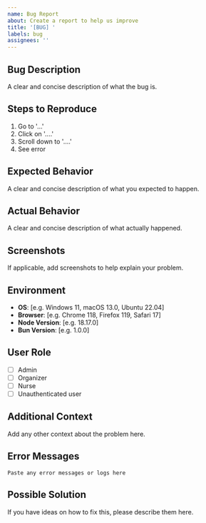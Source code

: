 ```yaml
---
name: Bug Report
about: Create a report to help us improve
title: '[BUG] '
labels: bug
assignees: ''
---
```


## Bug Description
A clear and concise description of what the bug is.

## Steps to Reproduce
1. Go to '...'
2. Click on '....'
3. Scroll down to '....'
4. See error

## Expected Behavior
A clear and concise description of what you expected to happen.

## Actual Behavior
A clear and concise description of what actually happened.

## Screenshots
If applicable, add screenshots to help explain your problem.

## Environment
- **OS**: [e.g. Windows 11, macOS 13.0, Ubuntu 22.04]
- **Browser**: [e.g. Chrome 118, Firefox 119, Safari 17]
- **Node Version**: [e.g. 18.17.0]
- **Bun Version**: [e.g. 1.0.0]

## User Role
- [ ] Admin
- [ ] Organizer  
- [ ] Nurse
- [ ] Unauthenticated user

## Additional Context
Add any other context about the problem here.

## Error Messages
```
Paste any error messages or logs here
```

## Possible Solution
If you have ideas on how to fix this, please describe them here.
